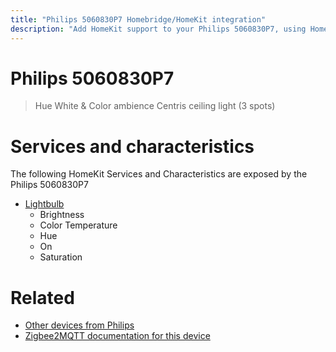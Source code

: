 ```yaml
---
title: "Philips 5060830P7 Homebridge/HomeKit integration"
description: "Add HomeKit support to your Philips 5060830P7, using Homebridge, Zigbee2MQTT and homebridge-z2m."
---
```

<!---
This file has been GENERATED using src/docgen/docgen.ts
DO NOT EDIT THIS FILE MANUALLY!
-->
# Philips 5060830P7
> Hue White & Color ambience Centris ceiling light (3 spots)


# Services and characteristics
The following HomeKit Services and Characteristics are exposed by
the Philips 5060830P7

* [Lightbulb](../../light.md)
  * Brightness
  * Color Temperature
  * Hue
  * On
  * Saturation


# Related
* [Other devices from Philips](../index.md#philips)
* [Zigbee2MQTT documentation for this device](https://www.zigbee2mqtt.io/devices/5060830P7.html)